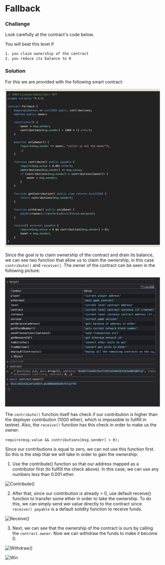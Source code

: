 # Fallback

### Challange ###

Look carefully at the contract's code below.

You will beat this level if

    1. you claim ownership of the contract
    2. you reduce its balance to 0

### Solution ###

For this we are provided with the following smart contract:

![Contract](img/1.png)

Since the goal is to claim ownership of the contract and drain its balance, we can see two function that allow us to claim the ownership, in this case ```contribute()``` and ```receive()```. The owner of the contract can be seen in the following picture:

![Owner](img/2.png)

The ```contribute()``` function itself has check if our contribution is higher than the deployer contribution (1000 ether), which is impossible to fullfill in testnet. Also, the ```receive()``` function has this check in order to make us the owner:

```require(msg.value && contributions[msg.sender] > 0);```

Since our contributions is equal to zero, we can not use this function first. So this is the step that we will take in order to gain the ownership:

1. Use the contribute() function so that our address mapped as a contributor first (to fullfill the check above). In this case, we can use any numbers less than 0.001 ether.

![Contribute()](img/3.png)


2. After that, since our contribution is already > 0, use default receive() function to transfer some ether in order to take the ownership. To do this, we can simply send wei value directly to the contract since ```receive() payable``` is a default solidity function to receive funds.


![Receive()](img/5.png)

3. Next, we can see that the ownership of the contract is ours by calling the ```contract.owner```. Now we can withdraw the funds to make it become 0.

![Withdraw()](img/6.png)

![Win](img/7.png)
